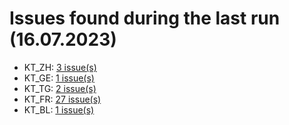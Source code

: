 # Issues found during the last run (16.07.2023)

- KT_ZH: [3 issue(s)](tools/KT_ZH_errors.csv)
- KT_GE: [1 issue(s)](tools/KT_GE_errors.csv)
- KT_TG: [2 issue(s)](tools/KT_TG_errors.csv)
- KT_FR: [27 issue(s)](tools/KT_FR_errors.csv)
- KT_BL: [1 issue(s)](tools/KT_BL_errors.csv)

